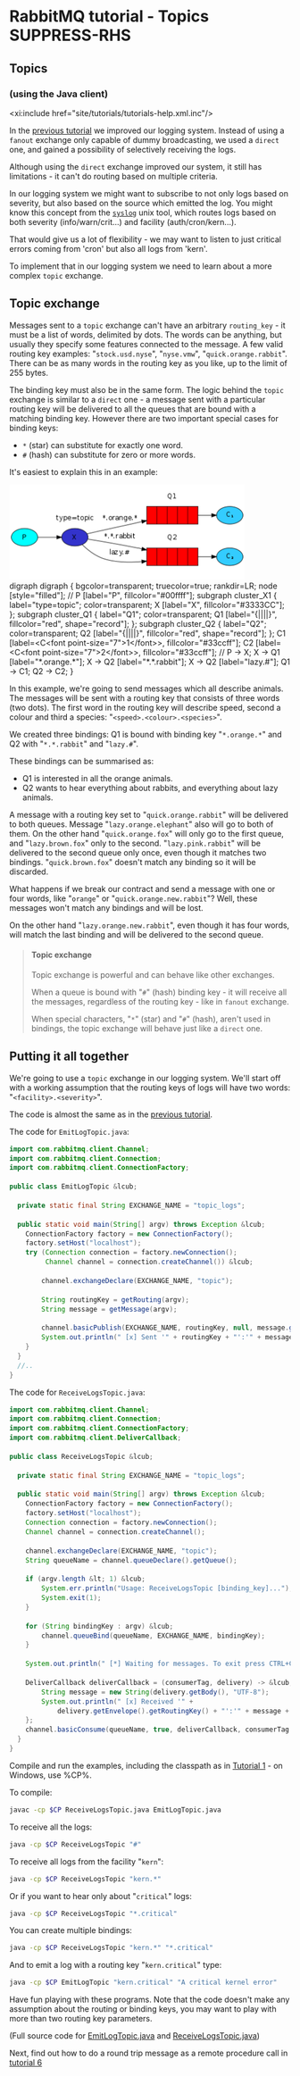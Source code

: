 <!--
Copyright (c) 2007-2023 VMware, Inc. or its affiliates.

All rights reserved. This program and the accompanying materials
are made available under the terms of the under the Apache License,
Version 2.0 (the "License”); you may not use this file except in compliance
with the License. You may obtain a copy of the License at

https://www.apache.org/licenses/LICENSE-2.0

Unless required by applicable law or agreed to in writing, software
distributed under the License is distributed on an "AS IS" BASIS,
WITHOUT WARRANTIES OR CONDITIONS OF ANY KIND, either express or implied.
See the License for the specific language governing permissions and
limitations under the License.
-->
# RabbitMQ tutorial - Topics SUPPRESS-RHS

## Topics
### (using the Java client)

<xi:include href="site/tutorials/tutorials-help.xml.inc"/>

In the [previous tutorial](tutorial-four-java.html) we improved our
logging system. Instead of using a `fanout` exchange only capable of
dummy broadcasting, we used a `direct` one, and gained a possibility
of selectively receiving the logs.

Although using the `direct` exchange improved our system, it still has
limitations - it can't do routing based on multiple criteria.

In our logging system we might want to subscribe to not only logs
based on severity, but also based on the source which emitted the log.
You might know this concept from the
[`syslog`](http://en.wikipedia.org/wiki/Syslog) unix tool, which
routes logs based on both severity (info/warn/crit...) and facility
(auth/cron/kern...).

That would give us a lot of flexibility - we may want to listen to
just critical errors coming from 'cron' but also all logs from 'kern'.

To implement that in our logging system we need to learn about a more
complex `topic` exchange.


Topic exchange
--------------

Messages sent to a `topic` exchange can't have an arbitrary
`routing_key` - it must be a list of words, delimited by dots. The
words can be anything, but usually they specify some features
connected to the message. A few valid routing key examples:
"`stock.usd.nyse`", "`nyse.vmw`", "`quick.orange.rabbit`". There can be as
many words in the routing key as you like, up to the limit of 255
bytes.

The binding key must also be in the same form. The logic behind the
`topic` exchange is similar to a `direct` one - a message sent with a
particular routing key will be delivered to all the queues that are
bound with a matching binding key. However there are two important
special cases for binding keys:

  * `*` (star) can substitute for exactly one word.
  * `#` (hash) can substitute for zero or more words.

It's easiest to explain this in an example:

<div class="diagram">
  <img src="../img/tutorials/python-five.png" height="170" alt="Topic Exchange illustration, which is all explained in the following text." title="Topic Exchange Illustration" />
  <div class="diagram_source">
    digraph digraph &lcub;
      bgcolor=transparent;
      truecolor=true;
      rankdir=LR;
      node [style="filled"];
      //
      P [label="P", fillcolor="#00ffff"];
      subgraph cluster_X1 &lcub;
        label="type=topic";
	color=transparent;
        X [label="X", fillcolor="#3333CC"];
      };
      subgraph cluster_Q1 &lcub;
        label="Q1";
	color=transparent;
        Q1 [label="&lcub;||||}", fillcolor="red", shape="record"];
      };
      subgraph cluster_Q2 &lcub;
        label="Q2";
	color=transparent;
        Q2 [label="&lcub;||||}", fillcolor="red", shape="record"];
      };
      C1 [label=&lt;C&lt;font point-size="7"&gt;1&lt;/font&gt;&gt;, fillcolor="#33ccff"];
      C2 [label=&lt;C&lt;font point-size="7"&gt;2&lt;/font&gt;&gt;, fillcolor="#33ccff"];
      //
      P -&gt; X;
      X -&gt; Q1 [label="*.orange.*"];
      X -&gt; Q2 [label="*.*.rabbit"];
      X -&gt; Q2 [label="lazy.#"];
      Q1 -&gt; C1;
      Q2 -&gt; C2;
    }
  </div>
</div>

In this example, we're going to send messages which all describe
animals. The messages will be sent with a routing key that consists of
three words (two dots). The first word in the routing key
will describe speed, second a colour and third a species:
"`<speed>.<colour>.<species>`".

We created three bindings: Q1 is bound with binding key "`*.orange.*`"
and Q2 with "`*.*.rabbit`" and "`lazy.#`".

These bindings can be summarised as:

  * Q1 is interested in all the orange animals.
  * Q2 wants to hear everything about rabbits, and everything about lazy
    animals.

A message with a routing key set to "`quick.orange.rabbit`"
will be delivered to both queues. Message
"`lazy.orange.elephant`" also will go to both of them. On the other hand
"`quick.orange.fox`" will only go to the first queue, and
"`lazy.brown.fox`" only to the second. "`lazy.pink.rabbit`" will
be delivered to the second queue only once, even though it matches two bindings.
"`quick.brown.fox`" doesn't match any binding so it will be discarded.

What happens if we break our contract and send a message with one or
four words, like "`orange`" or "`quick.orange.new.rabbit`"? Well,
these messages won't match any bindings and will be lost.

On the other hand "`lazy.orange.new.rabbit`", even though it has four
words, will match the last binding and will be delivered to the second
queue.

> #### Topic exchange
>
> Topic exchange is powerful and can behave like other exchanges.
>
> When a queue is bound with "`#`" (hash) binding key - it will receive
> all the messages, regardless of the routing key - like in `fanout` exchange.
>
> When special characters, "`*`" (star) and "`#`" (hash), aren't used in bindings,
> the topic exchange will behave just like a `direct` one.

Putting it all together
-----------------------

We're going to use a `topic` exchange in our logging system. We'll
start off with a working assumption that the routing keys of logs will
have two words: "`<facility>.<severity>`".

The code is almost the same as in the
[previous tutorial](tutorial-four-java.html).

The code for `EmitLogTopic.java`:

```java
import com.rabbitmq.client.Channel;
import com.rabbitmq.client.Connection;
import com.rabbitmq.client.ConnectionFactory;

public class EmitLogTopic &lcub;

  private static final String EXCHANGE_NAME = "topic_logs";

  public static void main(String[] argv) throws Exception &lcub;
    ConnectionFactory factory = new ConnectionFactory();
    factory.setHost("localhost");
    try (Connection connection = factory.newConnection();
         Channel channel = connection.createChannel()) &lcub;

        channel.exchangeDeclare(EXCHANGE_NAME, "topic");

        String routingKey = getRouting(argv);
        String message = getMessage(argv);

        channel.basicPublish(EXCHANGE_NAME, routingKey, null, message.getBytes("UTF-8"));
        System.out.println(" [x] Sent '" + routingKey + "':'" + message + "'");
    }
  }
  //..
}
```

The code for `ReceiveLogsTopic.java`:

```java
import com.rabbitmq.client.Channel;
import com.rabbitmq.client.Connection;
import com.rabbitmq.client.ConnectionFactory;
import com.rabbitmq.client.DeliverCallback;

public class ReceiveLogsTopic &lcub;

  private static final String EXCHANGE_NAME = "topic_logs";

  public static void main(String[] argv) throws Exception &lcub;
    ConnectionFactory factory = new ConnectionFactory();
    factory.setHost("localhost");
    Connection connection = factory.newConnection();
    Channel channel = connection.createChannel();

    channel.exchangeDeclare(EXCHANGE_NAME, "topic");
    String queueName = channel.queueDeclare().getQueue();

    if (argv.length &lt; 1) &lcub;
        System.err.println("Usage: ReceiveLogsTopic [binding_key]...");
        System.exit(1);
    }

    for (String bindingKey : argv) &lcub;
        channel.queueBind(queueName, EXCHANGE_NAME, bindingKey);
    }

    System.out.println(" [*] Waiting for messages. To exit press CTRL+C");

    DeliverCallback deliverCallback = (consumerTag, delivery) -> &lcub;
        String message = new String(delivery.getBody(), "UTF-8");
        System.out.println(" [x] Received '" +
            delivery.getEnvelope().getRoutingKey() + "':'" + message + "'");
    };
    channel.basicConsume(queueName, true, deliverCallback, consumerTag -> &lcub; });
  }
}
```

Compile and run the examples, including the classpath as in [Tutorial 1](tutorial-one-java.html) -
on Windows, use %CP%.

To compile:

```bash
javac -cp $CP ReceiveLogsTopic.java EmitLogTopic.java
```

To receive all the logs:

```bash
java -cp $CP ReceiveLogsTopic "#"
```

To receive all logs from the facility "`kern`":

```bash
java -cp $CP ReceiveLogsTopic "kern.*"
```

Or if you want to hear only about "`critical`" logs:

```bash
java -cp $CP ReceiveLogsTopic "*.critical"
```

You can create multiple bindings:

```bash
java -cp $CP ReceiveLogsTopic "kern.*" "*.critical"
```

And to emit a log with a routing key "`kern.critical`" type:

```bash
java -cp $CP EmitLogTopic "kern.critical" "A critical kernel error"
```

Have fun playing with these programs. Note that the code doesn't make
any assumption about the routing or binding keys, you may want to play
with more than two routing key parameters.

(Full source code for [EmitLogTopic.java](https://github.com/rabbitmq/rabbitmq-tutorials/blob/main/java/EmitLogTopic.java)
and [ReceiveLogsTopic.java](https://github.com/rabbitmq/rabbitmq-tutorials/blob/main/java/ReceiveLogsTopic.java))

Next, find out how to do a round trip message as a remote procedure call in [tutorial 6](tutorial-six-java.html)
